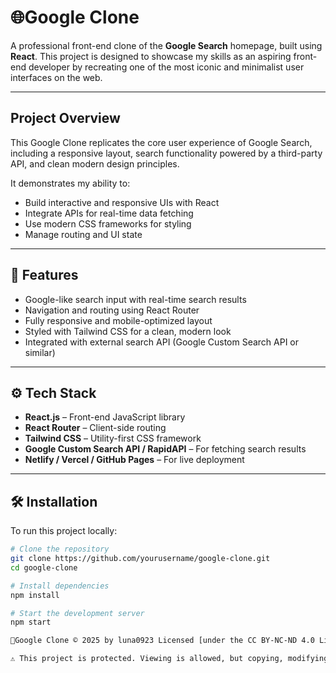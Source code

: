 
# 🌐Google Clone

A professional front-end clone of the **Google Search** homepage, built using **React**. This project is designed to showcase my skills as an aspiring front-end developer by recreating one of the most iconic and minimalist user interfaces on the web.

---

## Project Overview

This Google Clone replicates the core user experience of Google Search, including a responsive layout, search functionality powered by a third-party API, and clean modern design principles.

It demonstrates my ability to:
- Build interactive and responsive UIs with React
- Integrate APIs for real-time data fetching
- Use modern CSS frameworks for styling
- Manage routing and UI state

---

## 🧩 Features

-  Google-like search input with real-time search results
-  Navigation and routing using React Router
-  Fully responsive and mobile-optimized layout
-  Styled with Tailwind CSS for a clean, modern look
-  Integrated with external search API (Google Custom Search API or similar)

---

## ⚙️ Tech Stack

- **React.js** – Front-end JavaScript library
- **React Router** – Client-side routing
- **Tailwind CSS** – Utility-first CSS framework
- **Google Custom Search API / RapidAPI** – For fetching search results
- **Netlify / Vercel / GitHub Pages** – For live deployment

---

## 🛠 Installation

To run this project locally:

```bash
# Clone the repository
git clone https://github.com/yourusername/google-clone.git
cd google-clone

# Install dependencies
npm install

# Start the development server
npm start

📄Google Clone © 2025 by luna0923 Licensed [under the CC BY-NC-ND 4.0 License]

⚠️ This project is protected. Viewing is allowed, but copying, modifying, or redistributing the code is not permitted without written permission.
